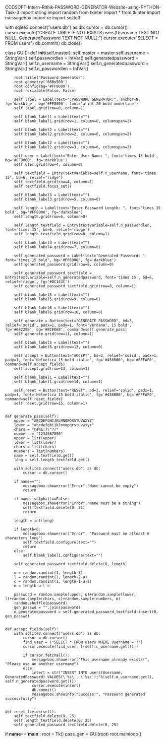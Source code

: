 CODSOFT-Intern-Rithik-PASSWORD-GENERATOR-Website-using-PYTHON-Task-3
import string
import random
from tkinter import *
from tkinter import messagebox
import re
import sqlite3


with sqlite3.connect("users.db") as db:
    cursor = db.cursor()
cursor.execute("CREATE TABLE IF NOT EXISTS users(Username TEXT NOT NULL, GeneratedPassword TEXT NOT NULL);")
cursor.execute("SELECT * FROM users")
db.commit()
db.close()


class GUI():
    def __init__(self,master):
        self.master = master
        self.username = StringVar()
        self.passwordlen = IntVar()
        self.generatedpassword = StringVar()
        self.n_username = StringVar()
        self.n_generatedpassword = StringVar()
        self.n_passwordlen = IntVar()
        
        root.title('Password Generator')
        root.geometry('660x500')
        root.config(bg='#FF8000')
        root.resizable(False, False)

        self.label = Label(text=":PASSWORD GENERATOR:", anchor=N, fg='darkblue', bg='#FF8000', font='arial 20 bold underline')
        self.label.grid(row=0, column=1)

        self.blank_label1 = Label(text="")
        self.blank_label1.grid(row=1, column=0, columnspan=2)
        
        self.blank_label2 = Label(text="")
        self.blank_label2.grid(row=2, column=0, columnspan=2)    

        self.blank_label2 = Label(text="")
        self.blank_label2.grid(row=3, column=0, columnspan=2)    

        self.user = Label(text="Enter User Name: ", font='times 15 bold', bg='#FF8000', fg='darkblue')
        self.user.grid(row=4, column=0)

        self.textfield = Entry(textvariable=self.n_username, font='times 15', bd=6, relief='ridge')
        self.textfield.grid(row=4, column=1)
        self.textfield.focus_set()

        self.blank_label3 = Label(text="")
        self.blank_label3.grid(row=5, column=0)

        self.length = Label(text="Enter Password Length: ", font='times 15 bold', bg='#FF8000', fg='darkblue')
        self.length.grid(row=6, column=0)

        self.length_textfield = Entry(textvariable=self.n_passwordlen, font='times 15', bd=6, relief='ridge')
        self.length_textfield.grid(row=6, column=1)
        
        self.blank_label4 = Label(text="")
        self.blank_label4.grid(row=7, column=0)
 
        self.generated_password = Label(text="Generated Password: ", font='times 15 bold', bg='#FF8000', fg='darkblue')
        self.generated_password.grid(row=8, column=0)

        self.generated_password_textfield = Entry(textvariable=self.n_generatedpassword, font='times 15', bd=6, relief='ridge', fg='#DC143C')
        self.generated_password_textfield.grid(row=8, column=1)
   
        self.blank_label5 = Label(text="")
        self.blank_label5.grid(row=9, column=0)

        self.blank_label6 = Label(text="")
        self.blank_label6.grid(row=10, column=0)

        self.generate = Button(text="GENERATE PASSWORD", bd=3, relief='solid', padx=1, pady=1, font='Verdana", 15 bold', fg='#68228B', bg='#BCEE68', command=self.generate_pass)
        self.generate.grid(row=11, column=1)

        self.blank_label5 = Label(text="")
        self.blank_label5.grid(row=12, column=0)

        self.accept = Button(text="ACCEPT", bd=3, relief='solid', padx=1, pady=1, font='Helvetica 15 bold italic', fg='#458B00', bg='#FFFAF0', command=self.accept_fields)
        self.accept.grid(row=13, column=1)

        self.blank_label1 = Label(text="")
        self.blank_label1.grid(row=14, column=1)

        self.reset = Button(text="RESET", bd=3, relief='solid', padx=1, pady=1, font='Helvetica 15 bold italic', fg='#458B00', bg='#FFFAF0', command=self.reset_fields)
        self.reset.grid(row=15, column=1)


    def generate_pass(self):
        upper = "ABCDEFGHIJKLMNOPQRSTUVWXYZ"
        lower = "abcdefghijklmnopqrstuvwxyz"
        chars = "@#%&()\"?!"
        numbers = "1234567890"
        upper = list(upper)
        lower = list(lower)
        chars = list(chars)
        numbers = list(numbers)
        name = self.textfield.get()
        leng = self.length_textfield.get()

        with sqlite3.connect("users.db") as db:
            cursor = db.cursor()

        if name=="":
            messagebox.showerror("Error","Name cannot be empty")
            return

        if name.isalpha()==False:
            messagebox.showerror("Error","Name must be a string")
            self.textfield.delete(0, 25)
            return

        length = int(leng) 

        if length<6:
            messagebox.showerror("Error", "Password must be atleast 6 characters long")
            self.textfield.configure(text="")
            return
        else:
            self.blank_label1.configure(text="")

        self.generated_password_textfield.delete(0, length)

        u = random.randint(1, length-3)
        l = random.randint(1, length-2-u)
        c = random.randint(1, length-1-u-l)
        n = length-u-l-c

        password = random.sample(upper, u)+random.sample(lower, l)+random.sample(chars, c)+random.sample(numbers, n)
        random.shuffle(password)
        gen_passwd = "".join(password)
        n_generatedpassword = self.generated_password_textfield.insert(0, gen_passwd)


    def accept_fields(self):
        with sqlite3.connect("users.db") as db:
            cursor = db.cursor()
            find_user = ("SELECT * FROM users WHERE Username = ?")
            cursor.execute(find_user, [(self.n_username.get())])

            if cursor.fetchall():
            	messagebox.showerror("This username already exists!", "Please use an another username")
            else:
            	insert = str("INSERT INTO users(Username, GeneratedPassword) VALUES(\'%s\', \'%s\');"%(self.n_username.get(), self.n_generatedpassword.get()))
            	cursor.execute(insert)
            	db.commit()
            	messagebox.showinfo("Success!", "Password generated successfully")


    def reset_fields(self):
        self.textfield.delete(0, 25)
        self.length_textfield.delete(0, 25)
        self.generated_password_textfield.delete(0, 25)


if __name__=='__main__':
    root = Tk()
    pass_gen = GUI(root)
    root.mainloop()
